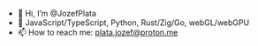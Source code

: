 - 👋 Hi, I’m @JozefPlata
- 👀 JavaScript/TypeScript, Python, Rust/Zig/Go, webGL/webGPU
- 📫 How to reach me: plata.jozef@proton.me

<!---
JozefPlata/JozefPlata is a ✨ special ✨ repository because its `README.md` (this file) appears on your GitHub profile.
You can click the Preview link to take a look at your changes.
--->
